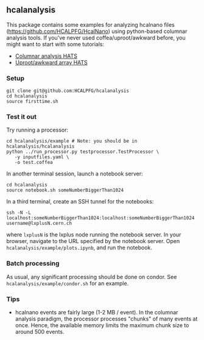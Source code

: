 ## hcalanalysis
This package contains some examples for analyzing hcalnano files (https://github.com/HCALPFG/HcalNano) using python-based columnar analysis tools. If you've never used coffea/uproot/awkward before, you might want to start with some tutorials:
   - [Columnar analysis HATS](https://indico.cern.ch/event/1042860/)
   - [Uproot/awkward array HATS](https://indico.cern.ch/event/1042866/)

### Setup
```
git clone git@github.com:HCALPFG/hcalanalysis
cd hcalanalysis
source firsttime.sh
```

### Test it out
Try running a processor:
```
cd hcalanalysis/example # Note: you should be in hcalanalysis/hcalanalysis
python ../run_processor.py testprocessor.TestProcessor \
   -y inputfiles.yaml \
   -o test.coffea
```

In another terminal session, launch a notebook server:
```
cd hcalanalysis
source notebook.sh someNumberBiggerThan1024
```

In a third terminal, create an SSH tunnel for the notebooks:
```
ssh -N -L localhost:someNumberBiggerThan1024:localhost:someNumberBiggerThan1024 username@lxplusN.cern.ch
```
where `lxplusN` is the lxplus node running the notebook server. In your browser, navigate to the URL specified by the notebook server. Open `hcalanalysis/example/plots.ipynb`, and run the notebook.

### Batch processing
As usual, any significant processing should be done on condor. See `hcalanalysis/example/condor.sh` for an example. 

### Tips
- hcalnano events are fairly large (1-2 MB / event). In the columnar analysis paradigm, the processor processes "chunks" of many events at once. Hence, the available memory limits the maximum chunk size to around 500 events.

